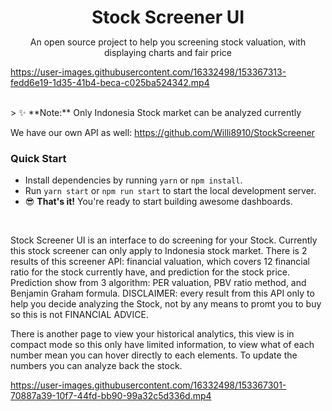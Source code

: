 <h1 align="center" style="border-bottom: none !important; margin-bottom: 5px !important;">Stock Screener UI</h1>

<p align="center">
An open source project to help you screening stock valuation, with displaying charts and fair price
</p>

<p align="center">

https://user-images.githubusercontent.com/16332498/153367313-fedd6e19-1d35-41b4-beca-c025ba524342.mp4
</p>

<br />
> ✨ **Note:** Only Indonesia Stock market can be analyzed currently

<br />

We have our own API as well: https://github.com/Willi8910/StockScreener

### Quick Start

* Install dependencies by running `yarn` or `npm install`.
* Run `yarn start` or `npm run start` to start the local development server.
* 😎 **That's it!** You're ready to start building awesome dashboards.

<br />

Stock Screener UI is an interface to do screening for your Stock. Currently this stock screener can only apply to Indonesia stock market. There is 2 results of this screener API: financial valuation, which covers 12 financial ratio for the stock currently have, and prediction for the stock price. Prediction show from 3 algorithm: PER valuation, PBV ratio method, and Benjamin Graham formula. DISCLAIMER: every result from this API only to help you decide analyzing the Stock, not by any means to promt you to buy so this is not FINANCIAL ADVICE.

There is another page to view your historical analytics, this view is in compact mode so this only have limited information, to view what of each number mean you can hover directly to each elements. To update the numbers you can analyze back the stock. 





https://user-images.githubusercontent.com/16332498/153367301-70887a39-10f7-44fd-bb90-99a32c5d336d.mp4


